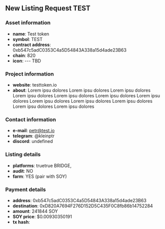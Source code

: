 
  ## New Listing Request TEST

  ### Asset information
  - **name**: Test token
  - **symbol**: TEST
  - **contract address**: 0xb547c5adC0353C4a5D54843A338a15d4ade23B63
  - **chain**: 820
  - **icon**: --- TBD
  
  ### Project information
  - **website**: testtoken.io
  - **about**: Lorem ipsu dolores Lorem ipsu dolores Lorem ipsu dolores Lorem ipsu dolores Lorem ipsu dolores Lorem ipsu dolores Lorem ipsu dolores Lorem ipsu dolores Lorem ipsu dolores Lorem ipsu dolores Lorem ipsu dolores Lorem ipsu dolores 
  
  ### Contact information
  - **e-mail**: petr@test.io
  - **telegram**: @kleinptr
  - **discord**: undefined
  
  ### Listing details
  - **platforms**: truetrue BRIDGE,
  - **audit**: NO
  - **farm**: YES (pair with SOY)
  
  ### Payment details
  - **address**: 0xb547c5adC0353C4a5D54843A338a15d4ade23B63
  - **destination**: 0xD820A7694F276D152D5C435F0C8fb86b14752284
  - **amount**: 241844 SOY
  - **SOY price**: $0.00930350191
  - **tx hash**: [](https://explorer.callisto.network/tx/)  
  